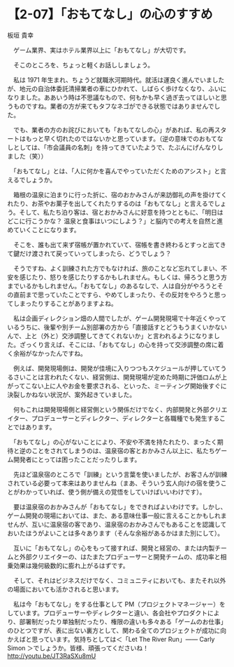 # 【2-07】「おもてなし」の心のすすめ

<div class="author">板垣 貴幸</div>

　ゲーム業界、実はホテル業界以上に「おもてなし」が大切です。

　そこのところを、ちょっと軽くお話ししましょう。

　私は 1971 年生まれ、ちょうど就職氷河期時代。就活は運良く進んでいましたが、地元の自治体委託清掃業者の車にひかれて、しばらく歩けなくなり、ふいになりました。ああいう時は不思議なもので、何もかも早く過ぎ去ってほしいと思うものですね。業者の方が来てもタフなネゴができる状態ではありませんでした。

　でも、業者の方のお詫びにおいても「おもてなしの心」があれば、私の再スタートはもっと早く切れたのではないかと思っています。（逆の意味でのおもてなしとしては、「市会議員の名刺」を持ってきていたようで、たぶんにげんなりしました（笑））

　「おもてなし」とは、「人に何かを喜んでやっていただくためのアシスト」と言えるでしょうか。

　箱根の温泉に泊まりに行った折に、宿のおかみさんが来訪御礼の声を掛けてくれたり、お茶やお菓子を出してくれたりするのは「おもてなし」と言えるでしょう。そして、私たち泊り客は、宿とおかみさんに好意を持つとともに、「明日はどこに行こうかな？ 温泉と食事はいつにしよう？」と脳内での考えを自然と進めていくことになります。

　そこを、誰も出て来ず宿帳が置かれていて、宿帳を書き終わるとすっと出てきて鍵だけ渡されて戻っていってしまったら、どうでしょう？

　そうですね、よく訓練された方でもなければ、旅のことなど忘れてしまい、不安を感じたり、怒りを感じたりするかもしれません。もしくは、帰ろうと思う方までいるかもしれません。「おもてなし」のあるなしで、人は自分がやろうとその直前まで思っていたことですら、やめてしまったり、その反対をやろうと思ってしまったりすることがありますよね。

　私は企画ディレクション畑の人間でしたが、ゲーム開発現場で十年近くやっているうちに、後輩や別チーム別部署の方から「直接話すとどうもうまくいかないんで、上と（外と）交渉調整してきてくれないか」と言われるようになりました。ざっくり言えば、そこには、「おもてなし」の心を持って交渉調整の席に着く余裕がなかったんですね。

　例えば、開発現場側は、開発が佳境に入りつつもスケジュールが押していてうるさいことは言われたくない、経営側は、開発現場が定めた時期に評価ロムが上がってこない上に人やお金を要求される、といった、ミーティング開始後すぐに決裂しかねない状況が、案外起きていました。

　何もこれは開発現場側と経営側という関係だけでなく、内部開発と外部クリエイター、プロデューサーとディレクター、ディレクターと各職種でも発生することではあります。

　「おもてなし」の心がないことにより、不安や不満を持たれたり、まったく期待と逆のことをされてしまうのは、温泉宿の客とおかみさん以上に、私たちゲーム開発者にとっては困ったことだったりします。

　先ほど温泉宿のところで「訓練」という言葉を使いましたが、お客さんが訓練されている必要って本来はありませんね（まあ、そういう玄人向けの宿を使うことがわかっていれば、使う側が備えの覚悟をしていけばいいわけです）。

　要は温泉宿のおかみさんが「おもてなし」をできればよいわけです。しかし、ゲーム開発の現場においては、また、ある意味仕事一般に言えることかもしれませんが、互いに温泉宿の客であり、温泉宿のおかみさんでもあることを認識しておいたほうがよいことは多々あります（そんな余裕があるかはまた別にして）。

　互いに「おもてなし」の心をもって接すれば、開発と経営の、または内製チームと外部クリエイターの、はたまたプロデューサーと開発チームの、成功率と相乗効果は幾何級数的に膨れ上がるはずです。

　そして、それはビジネスだけでなく、コミュニティにおいても、またそれ以外の場面においても活かされると思います。

　私は今「おもてなし」をする仕事として PM（プロジェクトマネージャー）をしています。プロデューサーやディレクターと違い、各会社やプロダクトにより、部署制だったり単独制だったり、権限の違いも多々ある「ゲームのお仕事」のひとつですが、表に出ない裏方として、関わる全てのプロジェクトが成功に向かえばと思っています。気持ちとしては＜「Let The River Run」―― Carly Simon ＞でしょうか。皆様、頑張ってくださいね！ http://youtu.be/JT3RaSXu8mU
